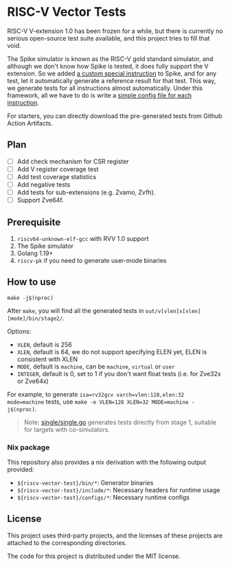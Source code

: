 # RISC-V Vector Tests

RISC-V V-extension 1.0 has been frozen for a while, but there is currently no serious open-source test suite available, and this project tries to fill that void.

The Spike simulator is known as the RISC-V gold standard simulator, and although we don't know how Spike is tested, it does fully support the V extension. So we added [a custom special instruction](https://github.com/ksco/riscv-vector-tests/blob/6a23892a5ab0cc72f4867cc95186b3528c99c2a0/pspike/pspike.cc#L20) to Spike, and for any test, let it automatically generate a reference result for that test. This way, we generate tests for all instructions almost automatically. Under this framework, all we have to do is write a [simple config file for each instruction](configs/).

For starters, you can directly download the pre-generated tests from Github Action Artifacts.

## Plan

- [ ] Add check mechanism for CSR register
- [ ] Add V register coverage test
- [ ] Add test coverage statistics
- [ ] Add negative tests
- [ ] Add tests for sub-extensions (e.g. Zvamo, Zvfh).
- [ ] Support Zve64f.

## Prerequisite

1. `riscv64-unknown-elf-gcc` with RVV 1.0 support
2. The Spike simulator
3. Golang 1.19+
4. `riscv-pk` if you need to generate user-mode binaries

## How to use

```
make -j$(nproc)
```

After `make`, you will find all the generated tests in `out/v[vlen]x[xlen][mode]/bin/stage2/`.

Options:

- `VLEN`, default is 256
- `XLEN`, default is 64, we do not support specifying ELEN yet, ELEN is consistent with XLEN
- `MODE`, default is `machine`, can be `machine`, `virtual` or `user`
- `INTEGER`, default is 0, set to 1 if you don't want float tests (i.e. for Zve32x or Zve64x)

For example, to generate `isa=rv32gcv varch=vlen:128,elen:32 mode=machine` tests, use `make -e VLEN=128 XLEN=32 MODE=machine -j$(nproc)`.

> Note: [single/single.go](single/single.go) generates tests directly from stage 1, suitable for targets with co-simulators.

### Nix package

This repository also provides a nix derivation with the following output provided:

- `${riscv-vector-test}/bin/*`: Generator binaries
- `${riscv-vector-test}/include/*`: Necessary headers for runtime usage
- `${riscv-vector-test}/configs/*`: Necessary runtime configs

## License

This project uses third-party projects, and the licenses of these projects are attached to the corresponding directories.

The code for this project is distributed under the MIT license.
